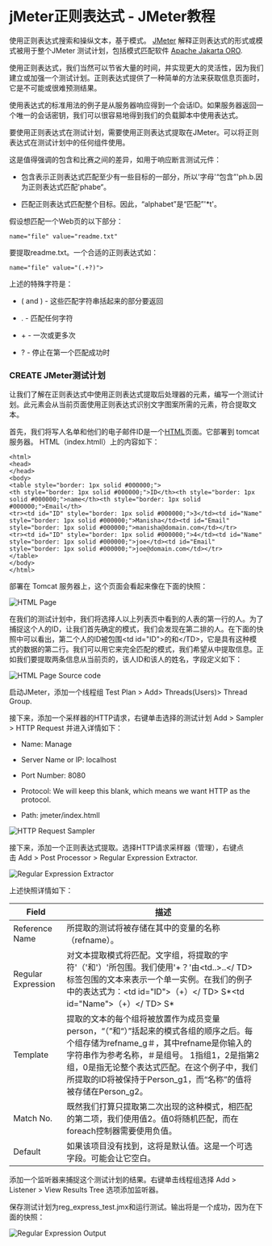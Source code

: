 # jMeter正则表达式 - JMeter教程

使用正则表达式搜索和操纵文本，基于模式。 [JMeter](http://www.yiibai.com/jmeter) 解释正则表达式的形式或模式被用于整个JMeter 测试计划，包括模式匹配软件 [Apache Jakarta ORO](http://jakarta.apache.org/oro/).

使用正则表达式，我们当然可以节省大量的时间，并实现更大的灵活性，因为我们建立或加强一个测试计划。正则表达式提供了一种简单的方法来获取信息页面时，它是不可能或很难预测结果。

使用表达式的标准用法的例子是从服务器响应得到一个会话ID。如果服务器返回一个唯一的会话密钥，我们可以很容易地得到我们的负载脚本中使用表达式。

要使用正则表达式在测试计划，需要使用正则表达式提取在JMeter。可以将正则表达式在测试计划中的任何组件使用。

这是值得强调的包含和比赛之间的差异，如用于响应断言测试元件：

*   包含表示正则表达式匹配至少有一些目标的一部分，所以'字母'“包含”'ph.b.因为正则表达式匹配'phabe“。

*   匹配正则表达式匹配整个目标。因此，“alphabet”是“匹配”'*t'。

假设想匹配一个Web页的以下部分：

```
name="file" value="readme.txt"
```

要提取readme.txt。一个合适的正则表达式如：

```
name="file" value="(.+?)">
```

上述的特殊字符是：

*   ( and ) - 这些匹配字符串括起来的部分要返回

*   . - 匹配任何字符

*   + - 一次或更多次

*   ? - 停止在第一个匹配成功时

### CREATE JMeter测试计划

让我们了解在正则表达式中使用正则表达式提取后处理器的元素，编写一个测试计划。此元素会从当前页面使用正则表达式识别文字图案所需的元素，符合提取文本。

首先，我们将写人名单和他们的电子邮件ID是一个[HTML](http://www.yiibai.com/html)页面。它部署到 tomcat 服务器。 HTML（index.htmll）上的内容如下：

```
<html>
<head>
</head>
<body>
<table style="border: 1px solid #000000;">
<th style="border: 1px solid #000000;">ID</th><th style="border: 1px solid #000000;">name</th><th style="border: 1px solid #000000;">Email</th>
<tr><td id="ID" style="border: 1px solid #000000;">3</td><td id="Name" style="border: 1px solid #000000;">Manisha</td><td id="Email" style="border: 1px solid #000000;">manisha@domain.com</td></tr>
<tr><td id="ID" style="border: 1px solid #000000;">4</td><td id="Name" style="border: 1px solid #000000;">joe</td><td id="Email" style="border: 1px solid #000000;">joe@domain.com</td></tr>
</table>
</body>
</html>
```

部署在 Tomcat 服务器上，这个页面会看起来像在下面的快照：

![HTML Page](../img/html_page.jpg)

在我们的测试计划中，我们将选择人以上列表页中看到的人表的第一行的人。为了捕捉这个人的ID，让我们首先确定的模式，我们会发现在第二排的人。在下面的快照中可以看出，第二个人的ID被包围&lt;td id="ID"&gt;的和&lt;/TD&gt;，它是具有这种模式的数据的第二行。我们可以用它来完全匹配的模式，我们希望从中提取信息。正如我们要提取两条信息从当前页的，该人ID和该人的姓名，字段定义如下：

![HTML Page Source code](../img/html_page_source.jpg)

启动JMeter，添加一个线程组 Test Plan &gt; Add&gt; Threads(Users)&gt; Thread Group.

接下来，添加一个采样器的HTTP请求，右键单击选择的测试计划 Add &gt; Sampler &gt; HTTP Request 并进入详情如下：

*   Name: Manage

*   Server Name or IP: localhost

*   Port Number: 8080

*   Protocol: We will keep this blank, which means we want HTTP as the protocol.

*   Path: jmeter/index.htmll

![HTTP Request Sampler](../img/reg_expr_sampler.jpg)

接下来，添加一个正则表达式提取。选择HTTP请求采样器（管理），右键点击 Add &gt; Post Processor &gt; Regular Expression Extractor.

![Regular Expression Extractor](../img/reg_expr_extractor.jpg)

上述快照详情如下：

| Field | 描述 |
| --- | --- |
| Reference Name | 所提取的测试将被存储在其中的变量的名称（refname）。 |
| Regular Expression | 对文本提取模式将匹配。文字组，将提取的字符'（'和'）'所包围。我们使用'+？'由&lt;td..&gt;..&lt;/ TD&gt;标签包围的文本来表示一个单一实例。在我们的例子中的表达式为：&lt;td id="ID"&gt;（+）&lt;/ TD&gt; S*&lt;td id="Name"&gt;（+）&lt;/ TD&gt; S* |
| Template | 提取的文本的每个组将被放置作为成员变量person，“（”和“）”括起来的模式各组的顺序之后。每个组存储为refname_g＃，其中refname是你输入的字符串作为参考名称，＃是组号。 $1$指组1，$2$是指第2组，$0$是指无论整个表达式匹配。在这个例子中，我们所提取的ID将被保持于Person_g1，而“名称”的值将被存储在Person_g2。 |
| Match No. | 既然我们打算只提取第二次出现的这种模式，相匹配的第二项，我们使用值2。值0将随机匹配，而在foreach控制器需要使用负值。 |
| Default | 如果该项目没有找到，这将是默认值。这是一个可选字段。可能会让它空白。 |

添加一个监听器来捕捉这个测试计划的结果。右键单击线程组选择 Add &gt; Listener &gt; View Results Tree 选项​​添加监听器。

保存测试计划为reg_express_test.jmx和运行测试。输出将是一个成功，因为在下面的快照：

![Regular Expression Output](../img/reg_expr_output.jpg)
